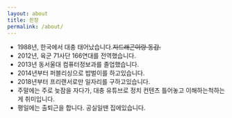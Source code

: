 ```yaml
---
layout: about
title: 쥔장
permalink: /about/
---
```


- 1988년, 한국에서 대충 태어났습니다.~~지드래곤이랑 동갑.~~
- 2012년, 육군 71사단 166연대를 전역했습니다.
- 2013년 동서울대 컴퓨터정보과를 졸업했습니다.
- 2014년부터 퍼블리싱으로 밥벌이를 하고있습니다.
- 2018년부터 프리랜서로만 일자리를 구하고있습니다.
- 주말에는 주로 늦잠을 자다가, 대충 유튜브로 정치 컨텐츠 틀어놓고 이해하는척하는게 취미입니다.
- 평일에는 출퇴근을 합니다. 공실일땐 집에있습니다.

